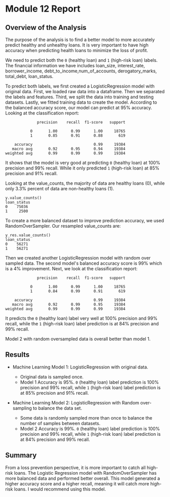 # Module 12 Report

## Overview of the Analysis

The purpose of the analysis is to find a better model to more accurately predict healthy and unhealthy loans. It is very important to have high accuracy when predicting health loans to minimize the loss of profit. 

We need to predict both the `0` (healthy loan) and `1` (high-risk loan) labels. The financial information we have includes loan_size, interest_rate, borrower_income, debt_to_income,num_of_accounts, derogatory_marks, total_debt, loan_status.

To predict both labels, we first created a LogisticRegression model with original data. First, we loaded raw data into a dataframe. Then we separated the labels and features. Third, we split the data into training and testing datasets. Lastly, we fitted training data to create the model.
According to the balanced accuracy score, our model can predict at 95% accuracy. 
Looking at the classification report:
```
              precision    recall  f1-score   support

           0       1.00      0.99      1.00     18765
           1       0.85      0.91      0.88       619

    accuracy                           0.99     19384
   macro avg       0.92      0.95      0.94     19384
weighted avg       0.99      0.99      0.99     19384
```
It shows that the model is very good at predicting `0` (healthy loan) at 100% precision and 99% recall. While it only predicted `1` (high-risk loan) at 85% precision and 91% recall.

Looking at the value_counts, the majority of data are healthy loans (0), while only 3.3% percent of data are non-healthy loans (1).
```
y.value_counts()
loan_status
0    75036
1     2500
```
To create a more balanced dataset to improve prediction accuracy, we used RandomOverSampler. Our resampled value_counts are:

```
y_res.value_counts()
loan_status
0    56271
1    56271
```
Then we created another LogisticRegression model with random over sampled data. The second model's balanced accuracy score is 99% which is a 4% improvement. Next, we look at the classification report:
```
              precision    recall  f1-score   support

           0       1.00      0.99      1.00     18765
           1       0.84      0.99      0.91       619

    accuracy                           0.99     19384
   macro avg       0.92      0.99      0.95     19384
weighted avg       0.99      0.99      0.99     19384
```
It predicts the `0` (healthy loan) label very well at 100% precision and 99% recall, while the `1` (high-risk loan) label prediction is at 84% precision and 99% recall.

Model 2 with random oversampled data is overall better than model 1.


## Results

* Machine Learning Model 1: LogisticRegression with original data. 
  * Original data is sampled once. 
  * Model 1 Accuracy is 95%. `0` (healthy loan) label prediction is 100% precision and 99% recall, while `1` (high-risk loan) label prediction is at 85% precision and 91% recall.


* Machine Learning Model 2: LogisticRegression with Random over-sampling to balance the data set. 
  * Some data is randomly sampled more than once to balance the number of samples between datasets. 
  * Model 2 Accuracy is 99%.  `0` (healthy loan) label prediction is 100% precision and 99% recall, while `1` (high-risk loan) label prediction is at 84% precision and 99% recall.

## Summary
From a loss prevention perspective, it is more important to catch all high-risk loans. 
The Logistic Regression model with RandomOverSampler has more balanced data and performed better overall. This model generated a higher accuracy score and a higher recall, meaning it will catch more high-risk loans. I would recommend using this model.

